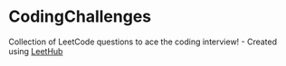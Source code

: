 # CodingChallenges
Collection of LeetCode questions to ace the coding interview! - Created using [LeetHub](https://github.com/QasimWani/LeetHub)
